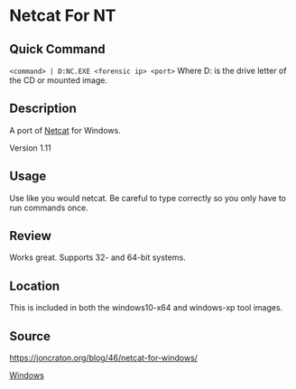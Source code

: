 # Netcat For NT

## Quick Command
`<command> | D:NC.EXE <forensic ip> <port>`
Where D: is the drive letter of the CD or mounted image.


## Description
A port of [Netcat] for Windows.

Version 1.11

[Netcat]: ../linux/netcat.md


## Usage
Use like you would netcat.  Be careful to type correctly so you only have to 
run commands once.


## Review
Works great.  Supports 32- and 64-bit systems.


## Location
This is included in both the windows10-x64 and windows-xp tool images.


## Source
https://joncraton.org/blog/46/netcat-for-windows/


[Windows](windows.md)
